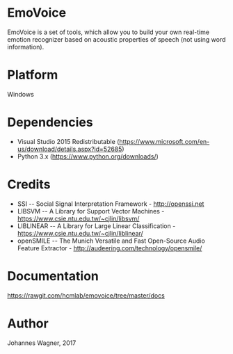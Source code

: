 # EmoVoice
EmoVoice is a set of tools, which allow you to build your own real-time emotion recognizer based on acoustic properties of speech (not using word information).

# Platform
Windows

# Dependencies
* Visual Studio 2015 Redistributable (https://www.microsoft.com/en-us/download/details.aspx?id=52685)
* Python 3.x (https://www.python.org/downloads/)

# Credits
* SSI -- Social Signal Interpretation Framework - http://openssi.net
* LIBSVM -- A Library for Support Vector Machines - https://www.csie.ntu.edu.tw/~cjlin/libsvm/
* LIBLINEAR -- A Library for Large Linear Classification - https://www.csie.ntu.edu.tw/~cjlin/liblinear/
* openSMILE -- The Munich Versatile and Fast Open-Source Audio Feature Extractor - http://audeering.com/technology/opensmile/

# Documentation
https://rawgit.com/hcmlab/emovoice/tree/master/docs

# Author
Johannes Wagner, 2017